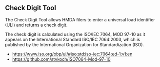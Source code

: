 ## Check Digit Tool

The Check Digit Tool allows HMDA filers to enter a universal load identifier (ULI) and returns a check digit.

The check digit is calculated using the ISO/IEC 7064, MOD 97-10 as it appears on the International Standard ISO/IEC 7064:2003, which is published by the International Organization for Standardization (ISO).

- https://www.iso.org/obp/ui/#iso:std:iso-iec:7064:ed-1:v1:en
- https://github.com/stvkoch/ISO7064-Mod-97-10

